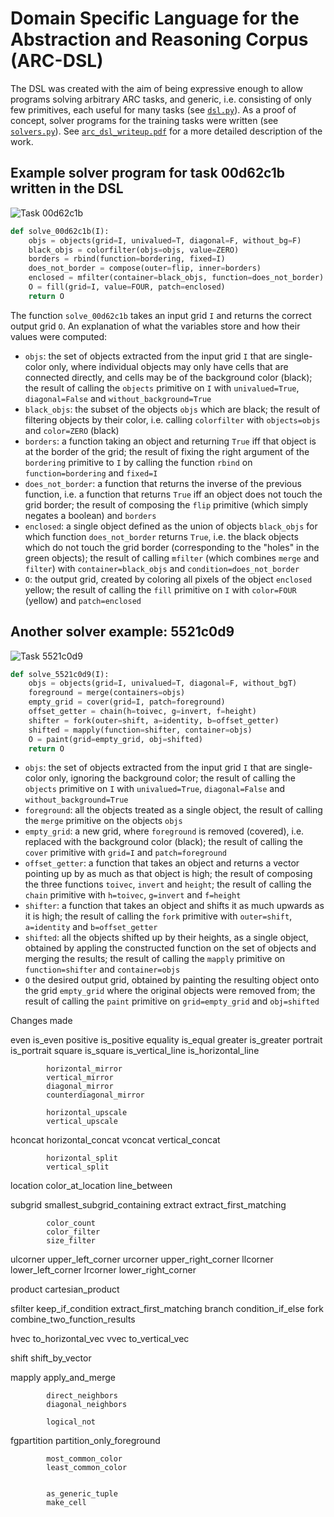 # Domain Specific Language for the Abstraction and Reasoning Corpus (ARC-DSL)

The DSL was created with the aim of being expressive enough to allow programs solving arbitrary ARC tasks, and generic, i.e. consisting of only few primitives, each useful for many tasks (see [`dsl.py`](dsl.py)). As a proof of concept, solver programs for the training tasks were written (see [`solvers.py`](solvers.py)). See [`arc_dsl_writeup.pdf`](arc_dsl_writeup.pdf) for a more detailed description of the work.


## Example solver program for task 00d62c1b written in the DSL

![Task 00d62c1b](00d62c1b.png)

```python
def solve_00d62c1b(I):
    objs = objects(grid=I, univalued=T, diagonal=F, without_bg=F)
    black_objs = colorfilter(objs=objs, value=ZERO)
    borders = rbind(function=bordering, fixed=I)
    does_not_border = compose(outer=flip, inner=borders)
    enclosed = mfilter(container=black_objs, function=does_not_border)
    O = fill(grid=I, value=FOUR, patch=enclosed)
    return O
```

The function `solve_00d62c1b` takes an input grid `I` and returns the correct output grid `O`. An explanation of what the variables store and how their values were computed:

- `objs`: the set of objects extracted from the input grid `I` that are single-color only, where individual objects may only have cells that are connected directly, and cells may be of the background color (black); the result of calling the `objects` primitive on `I` with `univalued=True`, `diagonal=False` and `without_background=True`
- `black_objs`: the subset of the objects `objs` which are black; the result of filtering objects by their color, i.e. calling `colorfilter` with `objects=objs` and `color=ZERO` (black)
- `borders`: a function taking an object and returning `True` iff that object is at the border of the grid; the result of fixing the right argument of the `bordering` primitive to `I` by calling the function `rbind` on `function=bordering` and `fixed=I`
- `does_not_border`: a function that returns the inverse of the previous function, i.e. a function that returns `True` iff an object does not touch the grid border; the result of composing the `flip` primitive (which simply negates a boolean) and `borders`
- `enclosed`: a single object defined as the union of objects `black_objs` for which function `does_not_border` returns `True`, i.e. the black objects which do not touch the grid border (corresponding to the "holes" in the green objects); the result of calling `mfilter` (which combines `merge` and `filter`) with `container=black_objs` and `condition=does_not_border`
- `O`: the output grid, created by coloring all pixels of the object `enclosed` yellow; the result of calling the `fill` primitive on `I` with `color=FOUR` (yellow) and `patch=enclosed`


## Another solver example: 5521c0d9

![Task 5521c0d9](5521c0d9.png)

```python
def solve_5521c0d9(I):
    objs = objects(grid=I, univalued=T, diagonal=F, without_bgT)
    foreground = merge(containers=objs)
    empty_grid = cover(grid=I, patch=foreground)
    offset_getter = chain(h=toivec, g=invert, f=height)
    shifter = fork(outer=shift, a=identity, b=offset_getter)
    shifted = mapply(function=shifter, container=objs)
    O = paint(grid=empty_grid, obj=shifted)
    return O
```

- `objs`: the set of objects extracted from the input grid `I` that are single-color only, ignoring the background color; the result of calling the `objects` primitive on `I` with `univalued=True`, `diagonal=False` and `without_background=True`
- `foreground`: all the objects treated as a single object, the result of calling the `merge` primitive on the objects `objs`
- `empty_grid`: a new grid, where `foreground` is removed (covered), i.e. replaced with the background color (black); the result of calling the `cover` primitive with `grid=I` and `patch=foreground`
- `offset_getter`: a function that takes an object and returns a vector pointing up by as much as that object is high; the result of composing the three functions `toivec`, `invert` and `height`; the result of calling the `chain` primitive with `h=toivec`, `g=invert` and `f=height`
- `shifter`: a function that takes an object and shifts it as much upwards as it is high; the result of calling the `fork` primitive with `outer=shift`, `a=identity` and `b=offset_getter`
- `shifted`: all the objects shifted up by their heights, as a single object, obtained by appling the constructed function on the set of objects and merging the results; the result of calling the `mapply` primitive on `function=shifter` and `container=objs`
- `O` the desired output grid, obtained by painting the resulting object onto the grid `empty_grid` where the original objects were removed from; the result of calling the `paint` primitive on `grid=empty_grid` and `obj=shifted`




Changes made

    
even        is_even
positive    is_positive
equality    is_equal
greater     is_greater
portrait    is_portrait
square      is_square
            is_vertical_line
            is_horizontal_line

            horizontal_mirror
            vertical_mirror
            diagonal_mirror
            counterdiagonal_mirror

            horizontal_upscale
            vertical_upscale

hconcat     horizontal_concat
vconcat     vertical_concat

            horizontal_split
            vertical_split

location    color_at_location
            line_between

subgrid     smallest_subgrid_containing
extract     extract_first_matching

            color_count
            color_filter
            size_filter

ulcorner    upper_left_corner
urcorner    upper_right_corner
llcorner    lower_left_corner
lrcorner    lower_right_corner

product     cartesian_product

sfilter     keep_if_condition
            extract_first_matching
branch      condition_if_else
fork        combine_two_function_results

hvec        to_horizontal_vec
vvec        to_vertical_vec

shift       shift_by_vector

mapply      apply_and_merge

            direct_neighbors
            diagonal_neighbors

            logical_not

fgpartition partition_only_foreground

            most_common_color
            least_common_color


            as_generic_tuple
            make_cell
